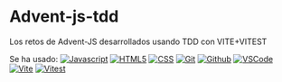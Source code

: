 # Advent-js-tdd

Los retos de Advent-JS desarrollados usando TDD con VITE+VITEST

Se ha usado:
[![Javascript](https://img.shields.io/badge/Javascript-F7DF1E?style=for-the-badge&logo=Javascript&logoColor=black)]()
[![HTML5](https://img.shields.io/badge/HTML5-E34F26?style=for-the-badge&logo=html5&logoColor=white)]()
[![CSS](https://img.shields.io/badge/CSS3-1572B6?style=for-the-badge&logo=css3&logoColor=white)]()
[![Git](https://img.shields.io/badge/git-F05032?style=for-the-badge&logo=git&logoColor=white)]()
[![Github](https://img.shields.io/badge/github-181717?style=for-the-badge&logo=github&logoColor=white)]()
[![VSCode](https://img.shields.io/badge/vscode-007ACC?style=for-the-badge&logo=vscode&logoColor=white)]()
[![Vite](https://img.shields.io/badge/vite-646CFF?style=for-the-badge&logo=vite&logoColor=white)]()
[![Vitest](https://img.shields.io/badge/vitest-6E9F18?style=for-the-badge&logo=vitest&logoColor=white)]()


